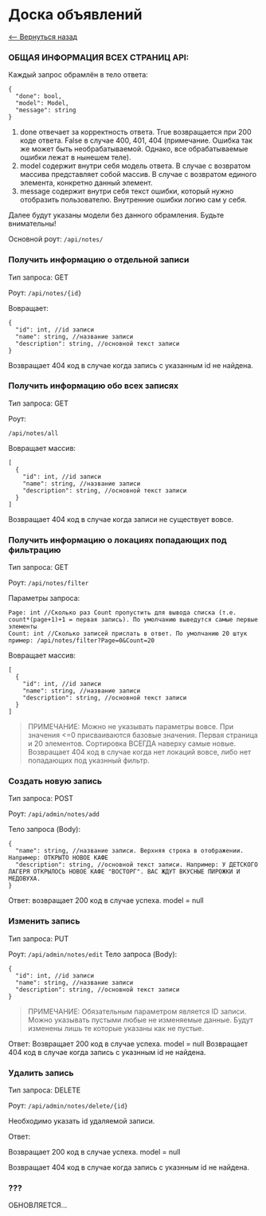 # Доска объявлений
[<-- Вернуться назад](https://github.com/Insomnia-IT/Wiki/blob/main/README.md#api)

### ОБЩАЯ ИНФОРМАЦИЯ ВСЕХ СТРАНИЦ API:
Каждый запрос обрамлён в тело ответа:
	
    {
      "done": bool,
      "model": Model,
      "message": string
    }
1) done отвечает за корректность ответа.
True возвращается при 200 коде ответа.
False в случае 400, 401, 404
(примечание. Ошибка так же может быть необрабатываемой. Однако, все обрабатываемые ошибки лежат в нынешем теле).
2) model содержит внутри себя модель ответа. В случае с возвратом массива представляет собой массив. В случае с возвратом единого элемента, конкретно данный элемент.
3) message содержит внутри себя текст ошибки, который нужно отобразить пользователю. Внутренние ошибки логию сам у себя.

Далее будут указаны модели без данного обрамления. Будьте внимательны!

Основной роут: `/api/notes/`

### Получить информацию о отдельной записи
Тип запроса: GET

Роут:
`/api/notes/{id}`

Вовращает:	
	
    {
      "id": int, //id записи
      "name": string, //название записи
      "description": string, //основной текст записи
    }

Возвращает 404 код в случае когда запись с указанным id не найдена.
### Получить информацию обо всех записях
Тип запроса: GET

Роут:

`/api/notes/all`

Вовращает массив:
	
    [
      {
        "id": int, //id записи
        "name": string, //название записи
        "description": string, //основной текст записи
      }
    ]
Возвращает 404 код в случае когда записи не существует вовсе.
### Получить информацию о локациях попадающих под фильтрацию
Тип запроса: GET

Роут: `/api/notes/filter`

Параметры запроса:

	
    Page: int //Сколько раз Count пропустить для вывода списка (т.е. count*(page+1)+1 = первая запись). По умолчанию выведутся самые первые элементы
    Count: int //Сколько записей прислать в ответ. По умолчанию 20 штук
    пример: /api/notes/filter?Page=0&Count=20

Вовращает массив:
	
    [
      {
        "id": int, //id записи
        "name": string, //название записи
        "description": string, //основной текст записи
      }
    ]
>ПРИМЕЧАНИЕ: Можно не указывать параметры вовсе. При значения <=0 присваиваются базовые значения. Первая страница и 20 элементов. Сортировка ВСЕГДА наверху самые новые.
Возвращает 404 код в случае когда нет локаций вовсе, либо нет попадающих под указнный фильтр.
### Создать новую запись
Тип запроса: POST

Роут: `/api/admin/notes/add`

Тело запроса (Body):	
	
    {
      "name": string, //название записи. Верхняя строка в отображении. Например: ОТКРЫТО НОВОЕ КАФЕ
      "description": string, //основной текст записи. Например: У ДЕТСКОГО ЛАГЕРЯ ОТКРЫЛОСЬ НОВОЕ КАФЕ "ВОСТОРГ". ВАС ЖДУТ ВКУСНЫЕ ПИРОЖКИ И МЕДОВУХА.
    }
Ответ: возвращает 200 код в случае успеха. model = null
### Изменить запись
Тип запроса: PUT

Роут: `/api/admin/notes/edit`
Тело запроса (Body):
	
    {
      "id": int, //id записи
      "name": string, //название записи
      "description": string, //основной текст записи
    }

>ПРИМЕЧАНИЕ:
Обязательным параметром является ID записи.
Можно указывать пустыми любые не изменяемые данные. Будут изменены лишь те которые указаны как не пустые.

Ответ:
Возвращает 200 код в случае успеха. model = null
Возвращает 404 код в случае когда запись с указнным id не найдена.
### Удалить запись
Тип запроса: DELETE

Роут: `/api/admin/notes/delete/{id}`

Необходимо указать id удаляемой записи.

Ответ:

Возвращает 200 код в случае успеха. model = null

Возвращает 404 код в случае когда запись с указнным id не найдена.

### ???

ОБНОВЛЯЕТСЯ...



